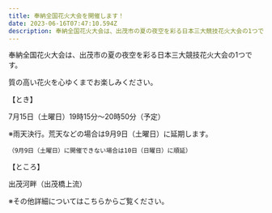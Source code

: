 ```yaml
---
title: 奉納全国花火大会を開催します！
date: 2023-06-16T07:47:10.594Z
description: 奉納全国花火大会は、出茂市の夏の夜空を彩る日本三大競技花火大会の1つです。質の高い花火を心ゆくまでお楽しみください。
---
```

奉納全国花火大会は、出茂市の夏の夜空を彩る日本三大競技花火大会の1つです。

質の高い花火を心ゆくまでお楽しみください。

 

【とき】

   7月15日（土曜日）19時15分～20時50分（予定）

   ※雨天決行。荒天などの場合は9月9日（土曜日）に延期します。

    （9月9日（土曜日）に開催できない場合は10日（日曜日）に順延）

 

【ところ】

   出茂河畔（出茂橋上流）

 

※その他詳細についてはこちらからご覧ください。 